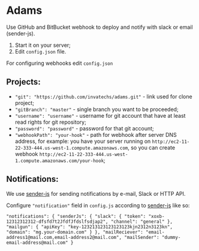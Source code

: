 # Adams
Use GitHub and BitBucket webhook to deploy and notify with slack or email (sender-js).

1. Start it on your server;
2. Edit `config.json` file.


For configuring webhooks edit `config.json`

## Projects:

- `"git": "https://github.com/invatechs/adams.git"` - link used for clone project;
- `"gitBranch": "master"` - single branch you want to be proceeded; 
- `"username": "username"` - username for git account that have at least read rights for git repository;
- `"password": "password"` - password for that git account;
- `"webhookPath": "your-hook"` - path for webhook after server DNS address, for example: you have your server running on `http://ec2-11-22-333-444.us-west-1.compute.amazonaws.com`, so you can create webhook `http://ec2-11-22-333-444.us-west-1.compute.amazonaws.com/your-hook`;      


## Notifications:

We use [sender-js](https://www.npmjs.com/package/sender-js) for sending notifications by e-mail, Slack or HTTP API.

Configure `"notification"` field in `config.js` according to [sender-js](https://www.npmjs.com/package/sender-js) like so:

`
"notifications": {
    "senderJs": {
      "slack": {
        "token": "xoxb-12312312312-dfsfd7t2JfdfJfdslfsdjap2",
        "channel": "general"
      },
      "mailgun": {
        "apiKey": "key-123213123123123123kjn2312n3123kn",
        "domain": "mg.your-domain.com"
      }
    },
    "mailReciever": "email-address1@mail.com,email-address2@mail.com",
    "mailSender": "dummy-email-address@mail.com"
  }
`